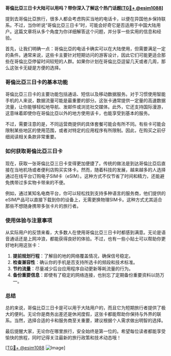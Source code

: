 **哥倫比亞三日卡大陆可以用吗？带你深入了解这个热门话题[[TG💪+ @esim1088](https://t.me/s/esim1088)]**

提到去哥倫比亞旅行，很多人都会考虑购买当地的电话卡，以便在异国他乡保持联系。不过，当你听说“哥倫比亞三日卡”时，可能会好奇它是否适用于中国大陆用户。这篇文章将从多个角度为你详细解答这个问题，并分享一些实用的信息和经验。

首先，让我们明确一点：哥倫比亞的电话卡确实可以在大陆使用，但需要满足一定的条件。通常来说，这些卡主要针对短期访问的游客设计，因此它们可能更适合那些在哥倫比亞停留时间较短的人群。如果你计划在哥倫比亞逗留几天或者几周，那么这张卡无疑是方便的选择。

### **哥倫比亞三日卡的基本功能**
哥倫比亞三日卡的主要功能包括通话、短信以及移动数据服务。对于习惯使用智能手机的人来说，数据流量可能是最重要的部分。这张卡通常提供一定量的高速数据流量，让你能够轻松地导航、发邮件或浏览社交媒体。此外，它还支持国际漫游，这意味着即使你在哥倫比亞以外的地方使用该卡，也能享受到基本的服务。

不过，需要注意的是，不同运营商提供的具体套餐可能会有所不同。有些卡可能会限制某些地区的使用范围，或者对特定的应用程序有所限制。因此，在购买之前仔细阅读相关条款非常重要。

### **如何获取哥倫比亞三日卡**
现在，获取一张哥倫比亞三日卡变得更加便捷了。传统的做法是到达哥倫比亞后直接在当地机场或者便利店购买实体卡。然而，随着科技的发展，越来越多的人选择通过在线平台订购电子SIM卡（eSIM）。这种方式不仅节省了时间和精力，还能避免携带过多实物卡带来的不便。

例如，通过某知名电商平台，你可以轻松找到支持多种语言的服务商，他们提供的eSIM产品可以直接下载到你的设备上，无需更换物理SIM卡。这种方式尤其适合那些不想随身携带多张卡片的旅行者。

### **使用体验与注意事项**
从实际用户的反馈来看，大多数人在使用哥倫比亞三日卡时都感到满意。无论是语音通话还是上网冲浪，都能获得良好的体验。不过，也有一些小贴士可以帮助你更好地利用这张卡：

1. **提前规划行程**：了解目的地的网络覆盖情况，确保信号稳定。
2. **检查兼容性**：确认你的手机是否支持所选卡的频段和技术标准。
3. **节约流量**：尽量减少后台应用程序自动更新等耗流量的行为。
4. **备份重要信息**：即使有了稳定的网络连接，也别忘了定期备份重要资料以防万一。

### **总结**
总的来说，哥倫比亞三日卡是可以用于大陆用户的，而且它为短期旅行者提供了极大的便利。无论你是商务出差还是休闲度假，这张卡都能帮助你保持与外界的联系。当然，选择合适的卡和服务商至关重要，建议根据个人需求做出明智的选择。

最后提醒大家，无论你在哪里旅行，安全始终是第一位的。希望每位读者都能享受愉快的旅程，同时记得关注最新的旅行政策和技术动态哦！

[[TG💪+ @esim1088](https://t.me/s/esim1088) ![Image](https://i.postimg.cc/4NQfJmqS/Snipaste-2025-05-13-00-14-12.png)]